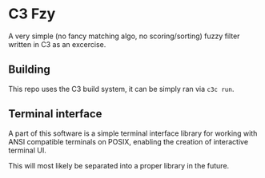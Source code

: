 # C3 Fzy

A very simple (no fancy matching algo, no scoring/sorting) fuzzy filter written in C3 as an excercise.

## Building

This repo uses the C3 build system, it can be simply ran via `c3c run`.

## Terminal interface
A part of this software is a simple terminal interface library for working with ANSI compatible terminals on POSIX, enabling the creation of interactive terminal UI.

This will most likely be separated into a proper library in the future.
